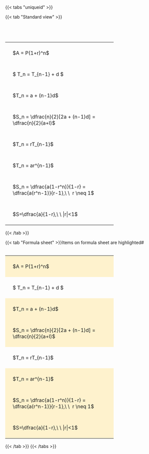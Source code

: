 ---
---

{{< tabs "uniqueid" >}}

{{< tab "Standard view" >}}

#  
<br>
<style type="text/css">
#T_d7612 th.col_heading {
  text-align: left;
  font-size: 1em;
}
#T_d7612 td {
  text-align: left;
  font-size: 1em;
  padding: 1.5em;
}
#T_d7612_row0_col0, #T_d7612_row1_col0, #T_d7612_row2_col0, #T_d7612_row3_col0, #T_d7612_row4_col0, #T_d7612_row5_col0, #T_d7612_row6_col0, #T_d7612_row7_col0 {
  width: 300px;
  white-space: pre-wrap;
}
</style>
<table id="T_d7612">
  <thead>
  </thead>
  <tbody>
    <tr>
      <td id="T_d7612_row0_col0" class="data row0 col0" >$A = P(1+r)^n$</td>
    </tr>
    <tr>
      <td id="T_d7612_row1_col0" class="data row1 col0" >$ T_n = T_{n-1} + d $</td>
    </tr>
    <tr>
      <td id="T_d7612_row2_col0" class="data row2 col0" >$T_n = a + (n-1)d$</td>
    </tr>
    <tr>
      <td id="T_d7612_row3_col0" class="data row3 col0" >$S_n = \dfrac{n}{2}[2a + (n-1)d] = \dfrac{n}{2}(a+l)$</td>
    </tr>
    <tr>
      <td id="T_d7612_row4_col0" class="data row4 col0" >$T_n = rT_{n-1}$</td>
    </tr>
    <tr>
      <td id="T_d7612_row5_col0" class="data row5 col0" >$T_n = ar^{n-1}$</td>
    </tr>
    <tr>
      <td id="T_d7612_row6_col0" class="data row6 col0" >$S_n = \dfrac{a(1-r^n)}{1-r} = \dfrac{a(r^n-1)}{r-1},\ \  r \neq 1$</td>
    </tr>
    <tr>
      <td id="T_d7612_row7_col0" class="data row7 col0" >$S=\dfrac{a}{1-r},\ \ |r|<1$</td>
    </tr>
  </tbody>
</table>
{{< /tab >}}

{{< tab "Formula sheet" >}}Items on formula sheet are highlighted#  
<br>
<style type="text/css">
#T_3375e th.col_heading {
  text-align: left;
  font-size: 1em;
}
#T_3375e td {
  text-align: left;
  font-size: 1em;
  padding: 1.5em;
}
#T_3375e_row0_col0, #T_3375e_row2_col0, #T_3375e_row3_col0, #T_3375e_row5_col0, #T_3375e_row6_col0, #T_3375e_row7_col0 {
  width: 300px;
  background-color: rgba(255,194,10, 0.2);
  white-space: pre-wrap;
}
#T_3375e_row1_col0, #T_3375e_row4_col0 {
  width: 300px;
  white-space: pre-wrap;
}
</style>
<table id="T_3375e">
  <thead>
  </thead>
  <tbody>
    <tr>
      <td id="T_3375e_row0_col0" class="data row0 col0" >$A = P(1+r)^n$</td>
    </tr>
    <tr>
      <td id="T_3375e_row1_col0" class="data row1 col0" >$ T_n = T_{n-1} + d $</td>
    </tr>
    <tr>
      <td id="T_3375e_row2_col0" class="data row2 col0" >$T_n = a + (n-1)d$</td>
    </tr>
    <tr>
      <td id="T_3375e_row3_col0" class="data row3 col0" >$S_n = \dfrac{n}{2}[2a + (n-1)d] = \dfrac{n}{2}(a+l)$</td>
    </tr>
    <tr>
      <td id="T_3375e_row4_col0" class="data row4 col0" >$T_n = rT_{n-1}$</td>
    </tr>
    <tr>
      <td id="T_3375e_row5_col0" class="data row5 col0" >$T_n = ar^{n-1}$</td>
    </tr>
    <tr>
      <td id="T_3375e_row6_col0" class="data row6 col0" >$S_n = \dfrac{a(1-r^n)}{1-r} = \dfrac{a(r^n-1)}{r-1},\ \  r \neq 1$</td>
    </tr>
    <tr>
      <td id="T_3375e_row7_col0" class="data row7 col0" >$S=\dfrac{a}{1-r},\ \ |r|<1$</td>
    </tr>
  </tbody>
</table>
{{< /tab >}}
{{< /tabs >}}
